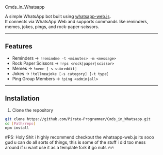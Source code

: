 ﻿Cmds_in_Whatsapp


A simple WhatsApp bot built using [whatsapp-web.js](https://github.com/pedroslopez/whatsapp-web.js).  
It connects via WhatsApp Web and supports commands like reminders, memes, jokes, pings, and rock-paper-scissors.

---

## Features
- Reminders → `!remindme -t <minutes> -m <message>`
- Rock Paper Scissors → `!rps <rock|paper|scissor>`
- Memes → `!meme [-s subreddit]`
- Jokes → `!tellmeajoke [-s category] [-t type]`
- Ping Group Members → `!ping <admin|all>`

---

## Installation

1. Clone the repository
```bash
git clone https://github.com/Pirate-Programmer/Cmds_in_Whatsapp.git
cd [Path/repo]
npm install
```
#PS:
Holy Shit i highly recommend checkout the whatsapp-web.js its sooo gud u can do all sorts of things, this is 
some of the stuff i did too mess around if u want use it as a template fork it go nuts 🔥🔥


